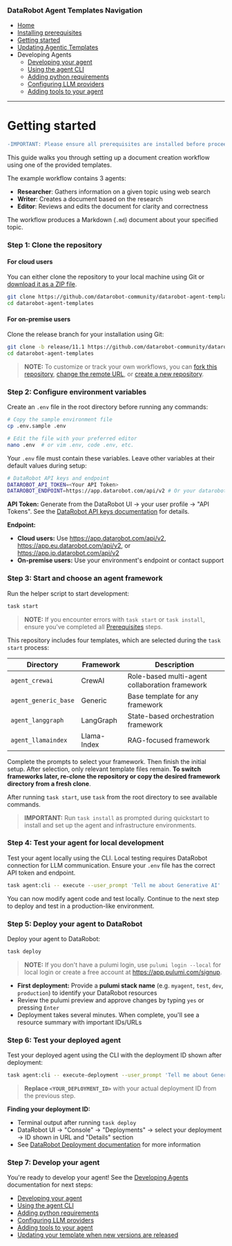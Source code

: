 ### DataRobot Agent Templates Navigation

- [Home](/README.md)
- [Installing prerequisites](/docs/getting-started-prerequisites.md)
- [Getting started](/docs/getting-started.md)
- [Updating Agentic Templates](/docs/getting-started-updating.md)
- Developing Agents
  - [Developing your agent](/docs/developing-agents.md)
  - [Using the agent CLI](/docs/developing-agents-cli.md)
  - [Adding python requirements](/docs/developing-agents-python-requirements.md)
  - [Configuring LLM providers](/docs/developing-agents-llm-providers.md)
  - [Adding tools to your agent](/docs/developing-agents-tools.md)

---

# Getting started

```diff
-IMPORTANT: Please ensure all prerequisites are installed before proceeding.
```

This guide walks you through setting up a document creation workflow using one of the provided templates.
<!-- what is a document creation workflow? Shouldn't this be "agentic workflow"? -->
The example workflow contains 3 agents:

- **Researcher**: Gathers information on a given topic using web search
- **Writer**: Creates a document based on the research
- **Editor**: Reviews and edits the document for clarity and correctness

The workflow produces a Markdown (`.md`) document about your specified topic.

### Step 1: Clone the repository

#### For cloud users

You can either clone the repository to your local machine using Git or [download it as a ZIP file](https://github.com/datarobot-community/datarobot-agent-templates/archive/refs/heads/main.zip).

```bash
git clone https://github.com/datarobot-community/datarobot-agent-templates.git
cd datarobot-agent-templates
```

#### For on-premise users

Clone the release branch for your installation using Git:

```bash
git clone -b release/11.1 https://github.com/datarobot-community/datarobot-agent-templates.git
cd datarobot-agent-templates
```

> **NOTE:** To customize or track your own workflows, you can 
> [fork this repository](https://docs.github.com/en/pull-requests/collaborating-with-pull-requests/working-with-forks/fork-a-repo), 
> [change the remote URL](https://docs.github.com/en/get-started/git-basics/managing-remote-repositories), or 
> [create a new repository](https://docs.github.com/en/repositories/creating-and-managing-repositories/creating-a-new-repository).

### Step 2: Configure environment variables

Create an `.env` file in the root directory before running any commands:

```bash
# Copy the sample environment file
cp .env.sample .env

# Edit the file with your preferred editor
nano .env  # or vim .env, code .env, etc.
```

Your `.env` file must contain these variables. Leave other variables at their default values during setup:

```bash
# DataRobot API keys and endpoint
DATAROBOT_API_TOKEN=<Your API Token>
DATAROBOT_ENDPOINT=https://app.datarobot.com/api/v2 # Or your datarobot endpoint
```

**API Token:** Generate from the DataRobot UI → your user profile → "API Tokens". See the 
[DataRobot API keys documentation](https://docs.datarobot.com/en/docs/get-started/acct-mgmt/acct-settings/api-key-mgmt.html) for details.

**Endpoint:**
- **Cloud users:** Use https://app.datarobot.com/api/v2, https://app.eu.datarobot.com/api/v2, or https://app.jp.datarobot.com/api/v2
- **On-premise users:** Use your environment's endpoint or contact support

### Step 3: Start and choose an agent framework

Run the helper script to start development:

```bash
task start
```

> **NOTE:** If you encounter errors with `task start` or `task install`, ensure you've completed all 
> [Prerequisites](/docs/getting-started-prerequisites.md) steps.

This repository includes four templates, which are selected during the `task start` process:

| Directory | Framework | Description |
|-----------|-----------|-------------|
| `agent_crewai` | CrewAI | Role-based multi-agent collaboration framework |
| `agent_generic_base` | Generic | Base template for any framework |
| `agent_langgraph` | LangGraph | State-based orchestration framework |
| `agent_llamaindex` | Llama-Index | RAG-focused framework |

Complete the prompts to select your framework. Then finish the initial setup. After selection, only relevant template files remain. **To switch frameworks later, re-clone the repository or copy the desired framework directory from a fresh clone**.

After running `task start`, use `task` from the root directory to see available commands.

> **IMPORTANT:** Run `task install` as prompted during quickstart to install and set up the agent and infrastructure environments.

### Step 4: Test your agent for local development

Test your agent locally using the CLI. Local testing requires DataRobot connection for LLM communication. Ensure your `.env` file has the correct API token and endpoint.

```bash
task agent:cli -- execute --user_prompt 'Tell me about Generative AI'
```

You can now modify agent code and test locally. Continue to the next step to deploy and test in a production-like environment.

### Step 5: Deploy your agent to DataRobot

Deploy your agent to DataRobot:

```bash
task deploy
```

> **NOTE:** If you don't have a pulumi login, use `pulumi login --local` for local login or create a free account at https://app.pulumi.com/signup.

- **First deployment:** Provide a **pulumi stack name** (e.g. `myagent`, `test`, `dev`, `production`) to identify your DataRobot resources
- Review the pulumi preview and approve changes by typing `yes` or pressing `Enter`
- Deployment takes several minutes. When complete, you'll see a resource summary with important IDs/URLs

### Step 6: Test your deployed agent

Test your deployed agent using the CLI with the deployment ID shown after deployment:

```bash
task agent:cli -- execute-deployment --user_prompt 'Tell me about Generative AI' --deployment_id <YOUR_DEPLOYMENT_ID>
```

> **Replace `<YOUR_DEPLOYMENT_ID>`** with your actual deployment ID from the previous step.

**Finding your deployment ID:**
- Terminal output after running `task deploy`
- DataRobot UI → "Console" → "Deployments" → select your deployment → ID shown in URL and "Details" section
- See [DataRobot Deployment documentation](https://docs.datarobot.com/en/docs/mlops/deployment/index.html) for more information

### Step 7: Develop your agent

You're ready to develop your agent! See the [Developing Agents](/docs/developing-agents.md) documentation for next steps:
- [Developing your agent](/docs/developing-agents.md)
- [Using the agent CLI](/docs/developing-agents-cli.md)
- [Adding python requirements](/docs/developing-agents-python-requirements.md)
- [Configuring LLM providers](/docs/developing-agents-llm-providers.md)
- [Adding tools to your agent](/docs/developing-agents-tools.md)
- [Updating your template when new versions are released](/docs/getting-started-updating.md)
